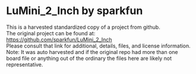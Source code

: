 
# LuMini_2_Inch by sparkfun  
This is a harvested standardized copy of a project from github.  
The original project can be found at:  
https://github.com/sparkfun/LuMini_2_Inch  
Please consult that link for additional, details, files, and license information.  
Note: It was auto harvested and if the original repo had more than one board file or anything out of the ordinary the files here are likely not representative.  
    